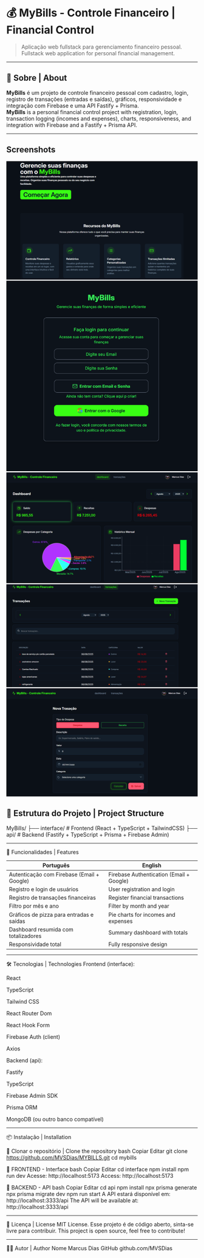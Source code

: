 # 💰 MyBills - Controle Financeiro | Financial Control

> Aplicação web fullstack para gerenciamento financeiro pessoal.  
> Fullstack web application for personal financial management.

------

## 🧠 Sobre | About

**MyBills** é um projeto de controle financeiro pessoal com cadastro, login, registro de transações (entradas e saídas), gráficos, responsividade e integração com Firebase e uma API Fastify + Prisma.  
**MyBills** is a personal financial control project with registration, login, transaction logging (incomes and expenses), charts, responsiveness, and integration with Firebase and a Fastify + Prisma API.

------

## Screenshots 

![Tela inicial](./public/screenshots/ex_pageHome.png)
![Tela de login](./public/screenshots/pageLogin.png)
![Tela de dashboard](./public/screenshots/dashboard.png)
![Tela de transações](./public/screenshots/ex_transactions.png)
![Tela de nova transação](./public/screenshots/transaction.png)

## 📁 Estrutura do Projeto | Project Structure


MyBills/
├── interface/     # Frontend (React + TypeScript + TailwindCSS)
├── api/           # Backend (Fastify + TypeScript + Prisma + Firebase Admin)


-------

🚀 Funcionalidades | Features

| Português                                  | English                                  |
| ------------------------------------------ | ---------------------------------------- |
| Autenticação com Firebase (Email + Google) | Firebase Authentication (Email + Google) |
| Registro e login de usuários               | User registration and login              |
| Registro de transações financeiras         | Register financial transactions          |
| Filtro por mês e ano                       | Filter by month and year                 |
| Gráficos de pizza para entradas e saídas   | Pie charts for incomes and expenses      |
| Dashboard resumida com totalizadores       | Summary dashboard with totals            |
| Responsividade total                       | Fully responsive design                  |


------

🛠️ Tecnologias | Technologies
Frontend (interface):

React

TypeScript

Tailwind CSS

React Router Dom

React Hook Form

Firebase Auth (client)

Axios

Backend (api):

Fastify

TypeScript

Firebase Admin SDK

Prisma ORM

MongoDB (ou outro banco compatível)


-------


📦 Instalação | Installation

🔹 Clonar o repositório | Clone the repository
bash
Copiar
Editar
git clone https://github.com/MVSDias/MYBILLS.git
cd mybills


🔹 FRONTEND - Interface
bash
Copiar
Editar
cd interface
npm install
npm run dev
Acesse: http://localhost:5173
Access: http://localhost:5173


🔹 BACKEND - API
bash
Copiar
Editar
cd api
npm install
npx prisma generate
npx prisma migrate dev
npm run start
A API estará disponível em: http://localhost:3333/api
The API will be available at: http://localhost:3333/api


--------

📄 Licença | License
MIT License.
Esse projeto é de código aberto, sinta-se livre para contribuir.
This project is open source, feel free to contribute!

-------


🙋‍♂️ Autor | Author
Nome	Marcus Dias
GitHub	github.com/MVSDias
